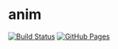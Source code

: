 # anim
[![Build Status](https://github.com/rada-fairadova/anim/actions/workflows/blank.yml/badge.svg)](https://github.com/rada-fairadova/anim/actions)
[![GitHub Pages](https://img.shields.io/badge/GitHub%20Pages-Live-brightgreen)](https://rada-fairadova.github.io/anim)